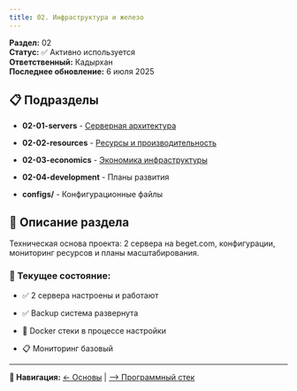 ```yaml
---
title: 02. Инфраструктура и железо
---
```


**Раздел:** 02\
**Статус:** ✅ Активно используется\
**Ответственный:** Кадырхан\
**Последнее обновление:** 6 июля 2025

## 📋 Подразделы

-  **02-01-servers** - [Серверная архитектура](./02-01-servers/_index)

-  **02-02-resources** - [Ресурсы и производительность](./02-02-resources/_index)

-  **02-03-economics** - [Экономика инфраструктуры](./02-03-economics/_index)

-  **02-04-development** - Планы развития

-  **configs/** - Конфигурационные файлы

## 📖 Описание раздела

Техническая основа проекта: 2 сервера на beget.com, конфигурации, мониторинг ресурсов и планы масштабирования.

### 🎯 Текущее состояние:

-  ✅ 2 сервера настроены и работают

-  ✅ Backup система развернута

-  🔄 Docker стеки в процессе настройки

-  📋 Мониторинг базовый

---

**📍 Навигация:** [← Основы](./../01-project-foundation/README) | [--> Программный стек](./../03-software-stack/README)